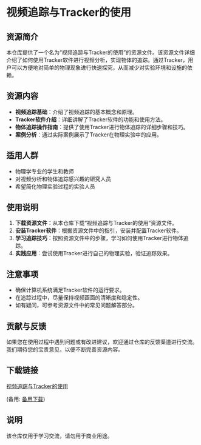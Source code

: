 # 视频追踪与Tracker的使用

## 资源简介

本仓库提供了一个名为“视频追踪与Tracker的使用”的资源文件。该资源文件详细介绍了如何使用Tracker软件进行视频分析，实现物体的追踪。通过Tracker，用户可以方便地对简单的物理现象进行快速探究，从而减少对实验环境和设施的依赖。

## 资源内容

- **视频追踪基础**：介绍了视频追踪的基本概念和原理。
- **Tracker软件介绍**：详细讲解了Tracker软件的功能和使用方法。
- **物体追踪操作指南**：提供了使用Tracker进行物体追踪的详细步骤和技巧。
- **案例分析**：通过实际案例展示了Tracker在物理实验中的应用。

## 适用人群

- 物理学专业的学生和教师
- 对视频分析和物体追踪感兴趣的研究人员
- 希望简化物理实验过程的实验人员

## 使用说明

1. **下载资源文件**：从本仓库下载“视频追踪与Tracker的使用”资源文件。
2. **安装Tracker软件**：根据资源文件中的指引，安装并配置Tracker软件。
3. **学习追踪技巧**：按照资源文件中的步骤，学习如何使用Tracker进行物体追踪。
4. **实践应用**：尝试使用Tracker进行自己的物理实验，验证追踪效果。

## 注意事项

- 确保计算机系统满足Tracker软件的运行要求。
- 在追踪过程中，尽量保持视频画面的清晰度和稳定性。
- 如有疑问，可参考资源文件中的常见问题解答部分。

## 贡献与反馈

如果您在使用过程中遇到问题或有改进建议，欢迎通过仓库的反馈渠道进行交流。我们期待您的宝贵意见，以便不断完善资源内容。

## 下载链接
[视频追踪与Tracker的使用](https://pan.quark.cn/s/9f1d082c64c9) 

(备用: [备用下载](https://pan.baidu.com/s/1uO4MkDlUFzV-I2cCV38omQ?pwd=1234))

## 说明

该仓库仅用于学习交流，请勿用于商业用途。
